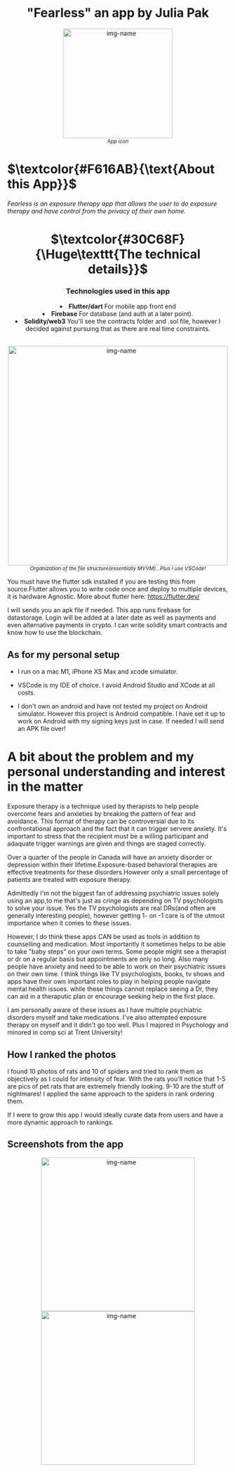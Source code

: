 <h1 align="center">"Fearless" an app by Julia Pak</h1>
<!--
to align the header title to the center
<h2 align="center">by: Julia Pak</h2>
-->
<p align="center"><img alt="img-name" src="https://user-images.githubusercontent.com/41366455/181997005-7f584729-eb1c-41b1-9a90-e9da21108e66.png" width="250"><br><sup><em>App icon</sup></em></p>

# **$\textcolor{#F616AB}{\text{About this App}}$**

*Fearless is an exposure therapy app that allows the user to do exposure therapy and have control from the privacy of their own home.*

<h1 align="center">$\textcolor{#30C68F}{\Huge\texttt{The technical details}}$</h1>

<div align="center"><h3 align="center">Technologies used in this app</h3>

<li> <b>Flutter/dart</b> For mobile app front end<br></li>
<li> <b>Firebase</b> For database (and auth at a later point).<br></li>
<li> <b>Solidity/web3</b> You'll see the contracts folder and .sol file, however I decided against pursuing that as there are real time constraints. <br></li>
<br>
    </div>

<p align="center"><img alt="img-name" src="https://user-images.githubusercontent.com/41366455/176866330-764ec99a-8803-43cd-8181-b24b18143dc9.png" height="500"><br><sup><em>Organization of the file structure(essentially MVVM)...Plus I use VSCode!</sup></em></p>

You must have the flutter sdk installed if you are testing this from source.Flutter allows you to write code once and deploy to multiple devices, it is hardware Agnostic. More about flutter here: <https://flutter.dev/>

 I will sends you an apk file if needed. This app runs firebase for datastorage. Login will be added at a later date as well as payments and even alternative payments in crypto. I can write solidity smart contracts and know how to use the blockchain.

## As for my personal setup

- I run on a mac M1, iPhone XS Max and xcode simulator.

- VSCode is my IDE of choice. I avoid Android Studio and XCode at all costs.

- I don't own an android and have not tested my project on Android simulator. However this project is Android compatible. I have set it up to work on Android with my signing keys just in case. If needed I will send an APK file over!

# A bit about the problem and my personal understanding and interest in the matter

Exposure therapy is a technique used by therapists to help people overcome fears and anxieties by breaking the pattern of fear and avoidance. This format of therapy can be controversial due to its confrontational approach and the fact that it can trigger servere anxiety. It's important to stress that the recipient must be a willing participant and adaquate trigger warnings are given and things are staged correctly.

Over a quarter of the people in Canada will have an anxiety disorder or depression within their lifetime.Exposure-based behavioral therapies are effective treatments for these disorders.However only a small percentage of patients are treated with exposure therapy.

Admittedly I'm not the biggest fan of addressing psychiatric issues solely using an app,to me that's just as cringe as depending on TV psychologists to solve your issue. Yes the TV psychologists are real DRs(and often are generally interesting people), however getting 1- on -1 care is of the utmost importance when it comes to these issues.

However, I do think these apps CAN be used as tools in addition to counselling and medication. Most importantly it sometimes helps to be able to take "baby steps" on your own terms. Some people might see a therapist or dr on a regular basis but appointments are only so long. Also many people have anxiety and need to be able to work on their psychiatric issues on their own time. I think things like TV psychologists, books, tv shows and apps have their own important roles to play in helping people navigate mental health issues. while these things cannot replace seeing a Dr, they can aid in a theraputic plan or encourage seeking help in the first place.

I am personally aware of these issues as I have multiple psychiatric disorders myself and take medications. I've also attempted exposure therapy on myself and it didn't go too well. Plus I majored in Psychology and minored in comp sci at Trent University!

## How I ranked the photos

I found 10 photos of rats and 10 of spiders and tried to rank them as objectively as I could for intensity of fear. With the rats you'll notice that 1-5 are pics of pet rats that are extremely friendly looking. 9-10 are the stuff of nightmares! I applied the same approach to the spiders in rank ordering them.

If I were to grow this app I would ideally curate data from users and have a more dynamic approach to rankings.

## Screenshots from the app

<p align="center"><img alt="img-name" src="https://user-images.githubusercontent.com/41366455/182076250-c1723c77-865b-4566-a8de-805b2e6b42eb.png" width="350">  <img alt="img-name" src="https://user-images.githubusercontent.com/41366455/182076299-b83f647a-db53-4341-82b8-4c92e8a4a239.png" width="350"></p>
